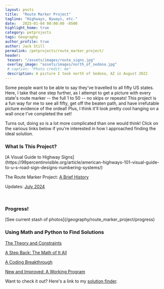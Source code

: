 ```yaml
---
layout: posts
title:  "Route Marker Project"
tagline: "Highways, Byways, etc."
date:   2025-01-04 00:00:00 -0500
highlight_home: true
category: petprojects
tags: Geography
author_profile: true
author: Jack Still
permalink: /petprojects/route_marker_project/
header:
 teaser: "/assets/images/route_signs.jpg"
 overlay_image: "assets/images/north_of_sedona.jpg"
 # caption: "Photo credit: me"
 description: A picture I took north of Sedona, AZ in August 2022
---
```


Some people want to be able to say they've travelled to all fifty US states. Here, I take that one step further, as I attempt to get a picture with every state's route marker -- the full 1 to 50 -- no skips or repeats! This project is a fun way for me to see all fifty, get off the beaten path, and have irrefutable picture evidence of the ordeal! Plus, I think it'll look pretty cool hanging on a wall once I've completed the set!

Turns out, doing so is a lot more complicated than one would think! Click on the various links below if you're interested in how I approached finding the ideal solution.

<h3 class="archive__subtitle">What Is This Project?</h3>
[A Visual Guide to Highway Signs](https://99percentinvisible.org/article/american-highways-101-visual-guide-to-u-s-road-sign-designs-numbering-systems/)

The Route Marker Project: [A Brief History](/geography/route_marker_project/project_background)

Updates: [July 2024](/geography/route_marker_project/07_2024_update)

<br>
<h3 class="archive__subtitle">Progress!</h3>
[See current stash of photos](/geography/route_marker_project/progress)

<br>
<h3 class="archive__subtitle">Using Math and Python to Find Solutions</h3>

[The Theory and Constraints](/geography/route_marker_project/finding_solutions)

[A Step Back: The Math of It All](/geography/route_marker_project/math_of_it_all)

[A Coding Breakthrough](/geography/route_marker_project/n_queens_problem)

[New and Improved: A Working Program](/geography/route_marker_project/the_improved_code)

Want to check it out? Here's a link to my [solution finder](/petprojects/route_marker_project/).